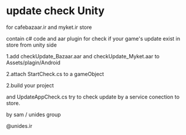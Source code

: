 # update check Unity
for cafebazaar.ir and myket.ir store

contain c# code and aar plugin for check if your game's update exist in store from unity side

 1.add checkUpdate_Bazaar.aar and checkUpdate_Myket.aar to Assets/plagin/Android
 
 2.attach StartCheck.cs to a gameObject
 
 2.build your project 
 
 and UpdateAppCheck.cs try to check update by a service conection to store.

 by sam / unides group
 
 @unides.ir

